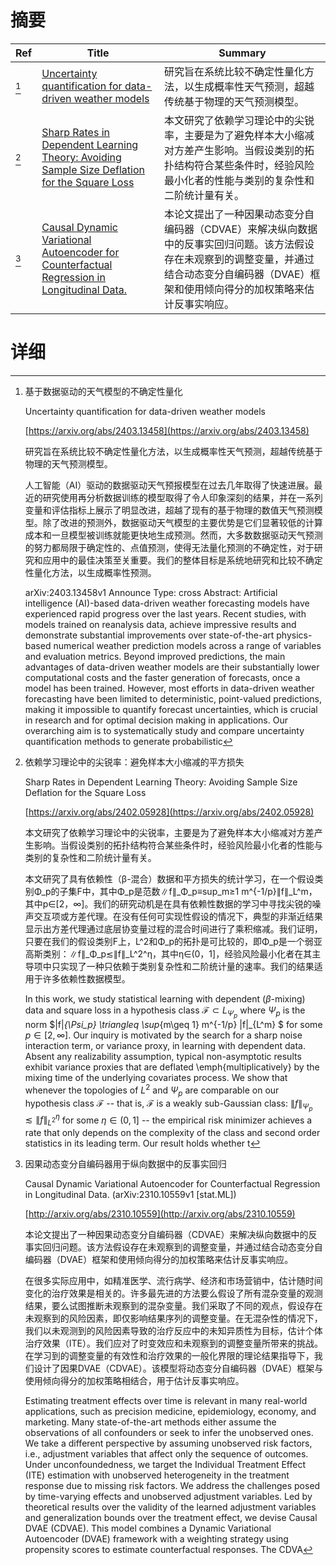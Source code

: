 # 摘要

| Ref | Title | Summary |
| --- | --- | --- |
| [^1] | [Uncertainty quantification for data-driven weather models](https://arxiv.org/abs/2403.13458) | 研究旨在系统比较不确定性量化方法，以生成概率性天气预测，超越传统基于物理的天气预测模型。 |
| [^2] | [Sharp Rates in Dependent Learning Theory: Avoiding Sample Size Deflation for the Square Loss](https://arxiv.org/abs/2402.05928) | 本文研究了依赖学习理论中的尖锐率，主要是为了避免样本大小缩减对方差产生影响。当假设类别的拓扑结构符合某些条件时，经验风险最小化者的性能与类别的复杂性和二阶统计量有关。 |
| [^3] | [Causal Dynamic Variational Autoencoder for Counterfactual Regression in Longitudinal Data.](http://arxiv.org/abs/2310.10559) | 本论文提出了一种因果动态变分自编码器（CDVAE）来解决纵向数据中的反事实回归问题。该方法假设存在未观察到的调整变量，并通过结合动态变分自编码器（DVAE）框架和使用倾向得分的加权策略来估计反事实响应。 |

# 详细

[^1]: 基于数据驱动的天气模型的不确定性量化

    Uncertainty quantification for data-driven weather models

    [https://arxiv.org/abs/2403.13458](https://arxiv.org/abs/2403.13458)

    研究旨在系统比较不确定性量化方法，以生成概率性天气预测，超越传统基于物理的天气预测模型。

    

    人工智能（AI）驱动的数据驱动天气预报模型在过去几年取得了快速进展。最近的研究使用再分析数据训练的模型取得了令人印象深刻的结果，并在一系列变量和评估指标上展示了明显改进，超越了现有的基于物理的数值天气预测模型。除了改进的预测外，数据驱动天气模型的主要优势是它们显著较低的计算成本和一旦模型被训练就能更快地生成预测。然而，大多数数据驱动天气预测的努力都局限于确定性的、点值预测，使得无法量化预测的不确定性，对于研究和应用中的最佳决策至关重要。我们的整体目标是系统地研究和比较不确定性量化方法，以生成概率性预测。

    arXiv:2403.13458v1 Announce Type: cross  Abstract: Artificial intelligence (AI)-based data-driven weather forecasting models have experienced rapid progress over the last years. Recent studies, with models trained on reanalysis data, achieve impressive results and demonstrate substantial improvements over state-of-the-art physics-based numerical weather prediction models across a range of variables and evaluation metrics. Beyond improved predictions, the main advantages of data-driven weather models are their substantially lower computational costs and the faster generation of forecasts, once a model has been trained. However, most efforts in data-driven weather forecasting have been limited to deterministic, point-valued predictions, making it impossible to quantify forecast uncertainties, which is crucial in research and for optimal decision making in applications. Our overarching aim is to systematically study and compare uncertainty quantification methods to generate probabilistic 
    
[^2]: 依赖学习理论中的尖锐率：避免样本大小缩减的平方损失

    Sharp Rates in Dependent Learning Theory: Avoiding Sample Size Deflation for the Square Loss

    [https://arxiv.org/abs/2402.05928](https://arxiv.org/abs/2402.05928)

    本文研究了依赖学习理论中的尖锐率，主要是为了避免样本大小缩减对方差产生影响。当假设类别的拓扑结构符合某些条件时，经验风险最小化者的性能与类别的复杂性和二阶统计量有关。

    

    本文研究了具有依赖性（β-混合）数据和平方损失的统计学习，在一个假设类别Φ_p的子集F中，其中Φ_p是范数∥f∥_Φ_p≡sup_m≥1 m^{-1/p}∥f∥_L^m，其中p∈[2，∞]。我们的研究动机是在具有依赖性数据的学习中寻找尖锐的噪声交互项或方差代理。在没有任何可实现性假设的情况下，典型的非渐近结果显示出方差代理通过底层协变量过程的混合时间进行了乘积缩减。我们证明，只要在我们的假设类别F上，L^2和Φ_p的拓扑是可比较的，即Φ_p是一个弱亚高斯类别：∥f∥_Φ_p≲∥f∥_L^2^η，其中η∈(0，1]，经验风险最小化者在其主导项中只实现了一种只依赖于类别复杂性和二阶统计量的速率。我们的结果适用于许多依赖性数据模型。

    In this work, we study statistical learning with dependent ($\beta$-mixing) data and square loss in a hypothesis class $\mathscr{F}\subset L_{\Psi_p}$ where $\Psi_p$ is the norm $\|f\|_{\Psi_p} \triangleq \sup_{m\geq 1} m^{-1/p} \|f\|_{L^m} $ for some $p\in [2,\infty]$. Our inquiry is motivated by the search for a sharp noise interaction term, or variance proxy, in learning with dependent data. Absent any realizability assumption, typical non-asymptotic results exhibit variance proxies that are deflated \emph{multiplicatively} by the mixing time of the underlying covariates process. We show that whenever the topologies of $L^2$ and $\Psi_p$ are comparable on our hypothesis class $\mathscr{F}$ -- that is, $\mathscr{F}$ is a weakly sub-Gaussian class: $\|f\|_{\Psi_p} \lesssim \|f\|_{L^2}^\eta$ for some $\eta\in (0,1]$ -- the empirical risk minimizer achieves a rate that only depends on the complexity of the class and second order statistics in its leading term. Our result holds whether t
    
[^3]: 因果动态变分自编码器用于纵向数据中的反事实回归

    Causal Dynamic Variational Autoencoder for Counterfactual Regression in Longitudinal Data. (arXiv:2310.10559v1 [stat.ML])

    [http://arxiv.org/abs/2310.10559](http://arxiv.org/abs/2310.10559)

    本论文提出了一种因果动态变分自编码器（CDVAE）来解决纵向数据中的反事实回归问题。该方法假设存在未观察到的调整变量，并通过结合动态变分自编码器（DVAE）框架和使用倾向得分的加权策略来估计反事实响应。

    

    在很多实际应用中，如精准医学、流行病学、经济和市场营销中，估计随时间变化的治疗效果是相关的。许多最先进的方法要么假设了所有混杂变量的观测结果，要么试图推断未观察到的混杂变量。我们采取了不同的观点，假设存在未观察到的风险因素，即仅影响结果序列的调整变量。在无混杂性的情况下，我们以未观测到的风险因素导致的治疗反应中的未知异质性为目标，估计个体治疗效果（ITE）。我们应对了时变效应和未观察到的调整变量所带来的挑战。在学习到的调整变量的有效性和治疗效果的一般化界限的理论结果指导下，我们设计了因果DVAE（CDVAE）。该模型将动态变分自编码器（DVAE）框架与使用倾向得分的加权策略相结合，用于估计反事实响应。

    Estimating treatment effects over time is relevant in many real-world applications, such as precision medicine, epidemiology, economy, and marketing. Many state-of-the-art methods either assume the observations of all confounders or seek to infer the unobserved ones. We take a different perspective by assuming unobserved risk factors, i.e., adjustment variables that affect only the sequence of outcomes. Under unconfoundedness, we target the Individual Treatment Effect (ITE) estimation with unobserved heterogeneity in the treatment response due to missing risk factors. We address the challenges posed by time-varying effects and unobserved adjustment variables. Led by theoretical results over the validity of the learned adjustment variables and generalization bounds over the treatment effect, we devise Causal DVAE (CDVAE). This model combines a Dynamic Variational Autoencoder (DVAE) framework with a weighting strategy using propensity scores to estimate counterfactual responses. The CDVA
    

